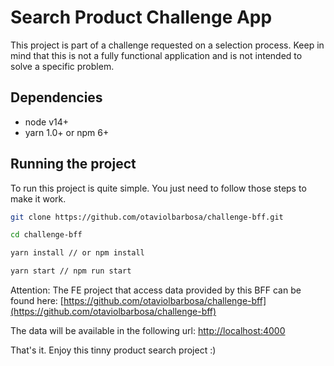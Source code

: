 # Search Product Challenge App

This project is part of a challenge requested on a selection process. Keep in mind that this is not a fully functional application and is not intended to solve a specific problem.

## Dependencies

- node v14+
- yarn 1.0+ or npm 6+

## Running the project

To run this project is quite simple. You just need to follow those steps to make it work.

```bash
git clone https://github.com/otaviolbarbosa/challenge-bff.git

cd challenge-bff

yarn install // or npm install

yarn start // npm run start
```

Attention: The FE project that access data provided by this BFF can be found here: [https://github.com/otaviolbarbosa/challenge-bff](https://github.com/otaviolbarbosa/challenge-bff)

The data will be available in the following url: [http://localhost:4000](http://localhost:4000)

That's it. Enjoy this tinny product search project :)
